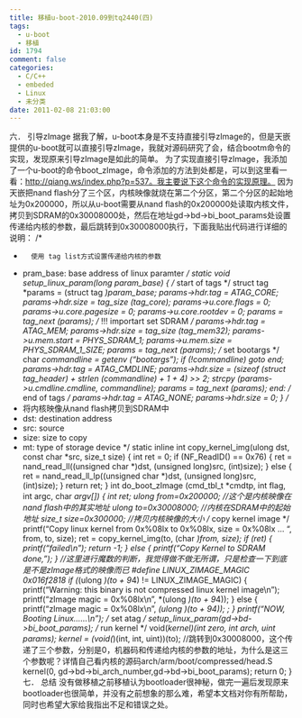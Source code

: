 ```yaml
---
title: 移植u-boot-2010.09到tq2440(四)
tags:
  - u-boot
  - 移植
id: 1794
comment: false
categories:
  - C/C++
  - embeded
  - Linux
  - 未分类
date: 2011-02-08 21:03:00
---
```


六．  引导zImage
据我了解，u-boot本身是不支持直接引导zImage的，但是天嵌提供的u-boot就可以直接引导zImage，我就对源码研究了会，结合bootm命令的实现，发现原来引导zImage是如此的简单。
为了实现直接引导zImage，我添加了一个u-boot的命令boot_zImage，命令添加的方法到处都是，可以到这里看一看：http://qiang.ws/index.php?p=537。我主要说下这个命令的实现原理。
因为天嵌把nand flash分了三个区，内核映像就烧在第二个分区，第二个分区的起始地址为0x200000，所以从u-boot需要从nand flash的0x200000处读取内核文件，拷贝到SDRAM的0x30008000处，然后在地址gd->bd->bi_boot_params处设置传递给内核的参数，最后跳转到0x30008000执行，下面我贴出代码进行详细的说明：
/*
*       使用 tag list方式设置传递给内核的参数
* pram_base: base address of linux paramter
*/
static void setup_linux_param(long param_base)
{
/* start of tags */
struct tag *params = (struct tag *)param_base;
params->hdr.tag = ATAG_CORE;
params->hdr.size = tag_size (tag_core);
params->u.core.flags = 0;
params->u.core.pagesize = 0;
params->u.core.rootdev = 0;
params = tag_next (params);
/* !!! importart set SDRAM */
params->hdr.tag = ATAG_MEM;
params->hdr.size = tag_size (tag_mem32);
params->u.mem.start = PHYS_SDRAM_1;
params->u.mem.size = PHYS_SDRAM_1_SIZE;
params = tag_next (params);
/* set bootargs */
char *commandline = getenv (“bootargs”);
if (!commandline)
goto end;
params->hdr.tag = ATAG_CMDLINE;
params->hdr.size = (sizeof (struct tag_header) + strlen (commandline) + 1 + 4) >> 2;
strcpy (params->u.cmdline.cmdline, commandline);
params = tag_next (params);
end:
/* end of tags */
params->hdr.tag = ATAG_NONE;
params->hdr.size = 0;
}
/*
* 将内核映像从nand flash拷贝到SDRAM中
* dst: destination address
* src: source
* size: size to copy
* mt: type of storage device
*/
static inline int copy_kernel_img(ulong dst, const char *src, size_t size)
{
int ret = 0;
if (NF_ReadID() == 0x76) {
ret = nand_read_ll((unsigned char *)dst,
(unsigned long)src, (int)size);
} else {
ret = nand_read_ll_lp((unsigned char *)dst,
(unsigned long)src, (int)size);
}
return ret;
}
int do_boot_zImage (cmd_tbl_t *cmdtp, int flag, int argc, char *argv[])
{
int ret;
ulong from=0x200000;    //这个是内核映像在nand flash中的其实地址
ulong to=0x30008000;    //内核在SDRAM中的起始地址
size_t size=0x300000;   //拷贝内核映像的大小
/* copy kernel image */
printf(“Copy linux kernel from 0x%08lx to 0x%08lx, size = 0x%08lx … “,
from, to, size);
ret = copy_kernel_img(to, (char *)from, size);
if (ret) {
printf(“failed\n”);
return -1;
} else {
printf(“Copy Kernel to SDRAM done,”);
}
//这里进行魔数的判断，我觉得做不做无所谓，只是检查一下到底是不是zImage格式的映像而已
#define LINUX_ZIMAGE_MAGIC                      0x016f2818
if (*(ulong *)(to + 9*4) != LINUX_ZIMAGE_MAGIC) {
printf(“Warning: this binary is not compressed linux kernel image\n”);
printf(“zImage magic = 0x%08lx\n”, *(ulong *)(to + 9*4));
} else {
printf(“zImage magic = 0x%08lx\n”, *(ulong *)(to + 9*4));
;
}
printf(“NOW, Booting Linux……\n”);
/* set atag */
setup_linux_param(gd->bd->bi_boot_params);
/* run kernel */
void(*kernel)(int zero, int arch, uint params);
kernel = (void(*)(int, int, uint))(to);
//跳转到0x30008000，这个传递了三个参数，分别是0，机器码和传递给内核的参数的地址，为什么是这三个参数呢？详情自己看内核的源码arch/arm/boot/compressed/head.S
kernel(0, gd->bd->bi_arch_number,gd->bd->bi_boot_params);
return 0;
}
七．    总结
没有做移植之前移植认为bootloader很神秘，做完一遍后发现原来bootloader也很简单，并没有之前想象的那么难，希望本文档对你有所帮助，同时也希望大家给我指出不足和错误之处。